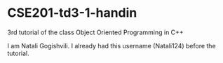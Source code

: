 # CSE201-td3-1-handin
 3rd tutorial of the class Object Oriented Programming in C++
 
I am Natali Gogishvili. I already had this username (Natali124) before the tutorial.
